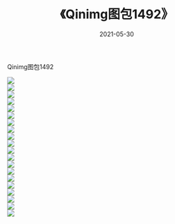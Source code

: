 ﻿---
layout: post
title:  《Qinimg图包1492》
date:   2021-05-30
img: http://imgx.orgx.ga/Qinimg图包/Qinimg图包1492/000.jpg
categories: [美女, 清纯, 唯美]
---

Qinimg图包1492

 ![](http://imgx.orgx.ga/Qinimg图包/Qinimg图包1492/001.jpg) <br>![](http://imgx.orgx.ga/Qinimg图包/Qinimg图包1492/002.jpg) <br>![](http://imgx.orgx.ga/Qinimg图包/Qinimg图包1492/003.jpg) <br>![](http://imgx.orgx.ga/Qinimg图包/Qinimg图包1492/004.jpg) <br>![](http://imgx.orgx.ga/Qinimg图包/Qinimg图包1492/005.jpg) <br>![](http://imgx.orgx.ga/Qinimg图包/Qinimg图包1492/006.jpg) <br>![](http://imgx.orgx.ga/Qinimg图包/Qinimg图包1492/007.jpg) <br>![](http://imgx.orgx.ga/Qinimg图包/Qinimg图包1492/008.jpg) <br>![](http://imgx.orgx.ga/Qinimg图包/Qinimg图包1492/009.jpg) <br>![](http://imgx.orgx.ga/Qinimg图包/Qinimg图包1492/010.jpg) <br>![](http://imgx.orgx.ga/Qinimg图包/Qinimg图包1492/011.jpg) <br>![](http://imgx.orgx.ga/Qinimg图包/Qinimg图包1492/012.jpg) <br>![](http://imgx.orgx.ga/Qinimg图包/Qinimg图包1492/013.jpg) <br>![](http://imgx.orgx.ga/Qinimg图包/Qinimg图包1492/014.jpg) <br>![](http://imgx.orgx.ga/Qinimg图包/Qinimg图包1492/015.jpg) <br>![](http://imgx.orgx.ga/Qinimg图包/Qinimg图包1492/016.jpg) <br>![](http://imgx.orgx.ga/Qinimg图包/Qinimg图包1492/017.jpg) <br>![](http://imgx.orgx.ga/Qinimg图包/Qinimg图包1492/018.jpg) <br>![](http://imgx.orgx.ga/Qinimg图包/Qinimg图包1492/019.jpg) <br>![](http://imgx.orgx.ga/Qinimg图包/Qinimg图包1492/020.jpg) <br>